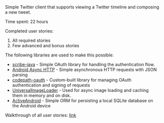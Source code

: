 Simple Twitter client that supports viewing a Twitter timeline and composing a new tweet.

Time spent: 22 hours 

Completed user stories:
<ol>
<li> All required stories </li>
<li> Few advanced and bonus stories </li>
</ol>

The following libraries are used to make this possible:

 * [scribe-java](https://github.com/fernandezpablo85/scribe-java) - Simple OAuth library for handling the authentication flow.
 * [Android Async HTTP](https://github.com/loopj/android-async-http) - Simple asynchronous HTTP requests with JSON parsing
 * [codepath-oauth](https://github.com/thecodepath/android-oauth-handler) - Custom-built library for managing OAuth authentication and signing of requests
 * [UniversalImageLoader](https://github.com/nostra13/Android-Universal-Image-Loader) - Used for async image loading and caching them in memory and on disk.
 * [ActiveAndroid](https://github.com/pardom/ActiveAndroid) - Simple ORM for persisting a local SQLite database on the Android device

Walkthrough of all user stories:
[link](http://youtu.be/aLPFM_ZeAlI)
